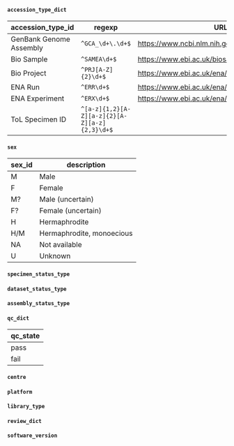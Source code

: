 


#### `accession_type_dict`

accession_type_id       | regexp                                        | URL
------------------------|-----------------------------------------------|----
GenBank Genome Assembly | `^GCA_\d+\.\d+$`                              | https://www.ncbi.nlm.nih.gov/datasets/genome/{}/
Bio Sample              | `^SAMEA\d+$`                                  | https://www.ebi.ac.uk/biosamples/samples/{}
Bio Project             | `^PRJ[A-Z]{2}\d+$`                            | https://www.ebi.ac.uk/ena/browser/view/{}
ENA Run                 | `^ERR\d+$`                                    | https://www.ebi.ac.uk/ena/browser/view/{}}
ENA Experiment          | `^ERX\d+$`                                    | https://www.ebi.ac.uk/ena/browser/view/{}}
ToL Specimen ID         | `^[a-z]{1,2}[A-Z][a-z]{2}[A-Z][a-z]{2,3}\d+$` |


#### `sex`

sex_id                 | description
-----------------------|------------
M                      | Male
F                      | Female
M?                     | Male (uncertain)
F?                     | Female (uncertain)
H                      | Hermaphrodite
H/M                    | Hermaphrodite, monoecious
NA                     | Not available
U                      | Unknown

#### `specimen_status_type`

#### `dataset_status_type`

#### `assembly_status_type`

#### `qc_dict`

qc_state |
---------|
pass     |
fail     |

#### `centre`

#### `platform`

#### `library_type`

#### `review_dict`

#### `software_version`

